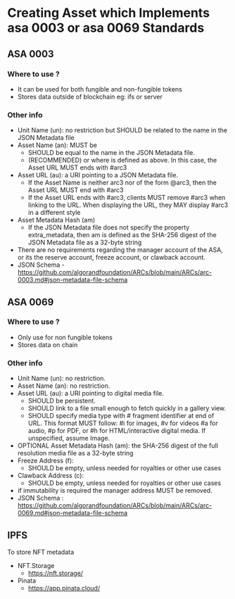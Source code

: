 # Creating Asset which Implements asa 0003 or asa 0069 Standards
## ASA 0003
### Where to use ?
- It can be used for both fungible and non-fungible tokens
- Stores data outside of blockchain eg: ifs or server
### Other info
- Unit Name (un): no restriction but SHOULD be related to the name in the JSON Metadata file
- Asset Name (an): MUST be
    - SHOULD be equal to the name in the JSON Metadata file.
    - (RECOMMENDED) or <name> where <name> is defined as above. In this case, the Asset URL MUST ends with #arc3
- Asset URL (au): a URI pointing to a JSON Metadata file.
    - If the Asset Name is neither arc3 nor of the form <name>@arc3, then the Asset URL MUST end with #arc3
    - If the Asset URL ends with #arc3, clients MUST remove #arc3 when linking to the URL. When displaying the URL, they MAY display #arc3 in a different style
- Asset Metadata Hash (am)
    - If the JSON Metadata file does not specify the property extra_metadata, then am is defined as the SHA-256 digest of the JSON Metadata file as a 32-byte string
- There are no requirements regarding the manager account of the ASA, or its the reserve account, freeze account, or clawback account.
- JSON Schema - https://github.com/algorandfoundation/ARCs/blob/main/ARCs/arc-0003.md#json-metadata-file-schema
## ASA 0069
### Where to use ?
- Only use for non fungible tokens
- Stores data on chain
### Other info
- Unit Name (un): no restriction.
- Asset Name (an): no restriction.
- Asset URL (au): a URI pointing to digital media file.
    - SHOULD be persistent.
    - SHOULD link to a file small enough to fetch quickly in a gallery view.
    - SHOULD specify media type with # fragment identifier at end of URL. This format MUST follow: #i for images, #v for videos #a for audio, #p for PDF, or #h for HTML/interactive digital media. If unspecified, assume Image.
- OPTIONAL Asset Metadata Hash (am): the SHA-256 digest of the full resolution media file as a 32-byte string
- Freeze Address (f):
    - SHOULD be empty, unless needed for royalties or other use cases
- Clawback Address (c):
    - SHOULD be empty, unless needed for royalties or other use cases
- if immutability is required the manager address MUST be removed.
- JSON Schema : https://github.com/algorandfoundation/ARCs/blob/main/ARCs/arc-0069.md#json-metadata-file-schema
## IPFS 
To store NFT metadata 
- NFT.Storage
    - https://nft.storage/
- Pinata
    - https://app.pinata.cloud/    